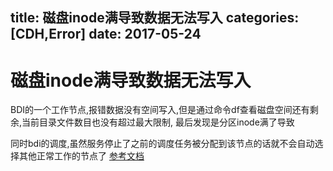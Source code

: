 title: 磁盘inode满导致数据无法写入
categories: [CDH,Error]
date: 2017-05-24
---
# 磁盘inode满导致数据无法写入
BDI的一个工作节点,报错数据没有空间写入,但是通过命令df查看磁盘空间还有剩余,当前目录文件数目也没有超过最大限制,
最后发现是分区inode满了导致

同时bdi的调度,虽然服务停止了之前的调度任务被分配到该节点的话就不会自动选择其他正常工作的节点了
[参考文档](https://www.ibm.com/developerworks/cn/aix/library/au-speakingunix14/)